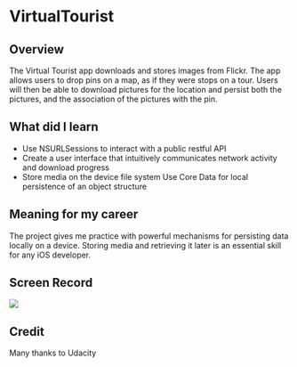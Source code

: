 # VirtualTourist

## Overview
The Virtual Tourist app downloads and stores images from Flickr. The app allows users to drop pins on a map, as if they were stops on a tour. Users will then be able to download pictures for the location and persist both the pictures, and the association of the pictures with the pin.

## What did I learn
* Use NSURLSessions to interact with a public restful API
* Create a user interface that intuitively communicates network activity and download progress
* Store media on the device file system Use Core Data for local persistence of an object structure

## Meaning for my career
The project gives me practice with powerful mechanisms for persisting data locally on a device. Storing media and retrieving it later is an essential skill for any iOS developer.

## Screen Record
[](http://i.giphy.com/l4JyXpkbouleZiaFG.gif)  ![](http://i.giphy.com/3o6ZtlHTvqkR1y8HT2.gif)

## Credit
Many thanks to Udacity
